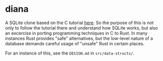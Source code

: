 # diana

A SQLite clone based on the C tutorial [here](https://cstack.github.io/db_tutorial/). So the purpose of this is not only to follow the tutorial there 
and understand how SQLite works, but also an excercise in porting programming techniques in C to Rust. In many instances Rust provides "safe" alternatives,
but the low-level nature of a database demands careful usage of "unsafe" Rust in certain places.

For an instance of this, see the `DESIGN.md` in `src/data-structs/`.
